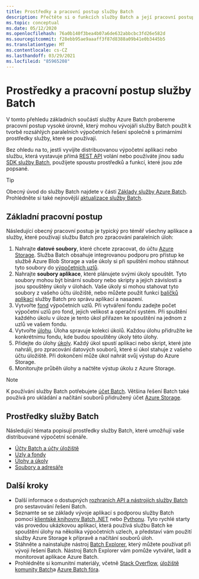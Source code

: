 ```yaml
---
title: Prostředky a pracovní postup služby Batch
description: Přečtěte si o funkcích služby Batch a její pracovní postup na vysoké úrovni z hlediska vývoje.
ms.topic: conceptual
ms.date: 05/12/2020
ms.openlocfilehash: 76a0b140f3bea4b07a6de632abbcbc3fd26e582d
ms.sourcegitcommit: f28ebb95ae9aaaff3f87d8388a09b41e0b3445b5
ms.translationtype: MT
ms.contentlocale: cs-CZ
ms.lasthandoff: 03/29/2021
ms.locfileid: "85965208"
---
```

# <a name="batch-service-workflow-and-resources"></a>Prostředky a pracovní postup služby Batch

V tomto přehledu základních součástí služby Azure Batch probereme pracovní postup vysoké úrovně, který mohou vývojáři služby Batch použít k tvorbě rozsáhlých paralelních výpočetních řešení společně s primárními prostředky služby, které se používají.

Bez ohledu na to, jestli vyvíjíte distribuovanou výpočetní aplikaci nebo službu, která vystavuje přímá [REST API](/rest/api/batchservice/) volání nebo používáte jinou sadu [SDK služby Batch](batch-apis-tools.md#batch-service-apis), použijete spoustu prostředků a funkcí, které jsou zde popsané.

> [!TIP]
> Obecný úvod do služby Batch najdete v části [Základy služby Azure Batch](batch-technical-overview.md). Prohlédněte si také nejnovější [aktualizace služby Batch](https://azure.microsoft.com/updates/?product=batch).

## <a name="basic-workflow"></a>Základní pracovní postup

Následující obecný pracovní postup je typický pro téměř všechny aplikace a služby, které používají službu Batch pro zpracování paralelních úloh:

1. Nahrajte **datové soubory**, které chcete zpracovat, do účtu [Azure Storage](../storage/index.yml). Služba Batch obsahuje integrovanou podporu pro přístup ke službě Azure Blob Storage a vaše úkoly si při spuštění mohou stáhnout tyto soubory do [výpočetních uzlů](nodes-and-pools.md#nodes).
2. Nahrajte **soubory aplikace**, které plánujete svými úkoly spouštět. Tyto soubory mohou být binární soubory nebo skripty a jejich závislosti a jsou spouštěny úkoly v úlohách. Vaše úkoly si mohou stahovat tyto soubory z vašeho účtu úložiště, nebo můžete použít funkci [balíčků aplikací](nodes-and-pools.md#application-packages) služby Batch pro správu aplikací a nasazení.
3. Vytvořte [fond](nodes-and-pools.md#pools) výpočetních uzlů. Při vytváření fondu zadejte počet výpočetní uzlů pro fond, jejich velikost a operační systém. Při spuštění každého úkolu v úloze je tento úkol přiřazen ke spouštění na jednom z uzlů ve vašem fondu.
4. Vytvořte [úlohu](jobs-and-tasks.md#jobs). Úloha spravuje kolekci úkolů. Každou úlohu přidružíte ke konkrétnímu fondu, kde budou spouštěny úkoly této úlohy.
5. Přidejte do úlohy [úkoly](jobs-and-tasks.md#tasks). Každý úkol spustí aplikaci nebo skript, které jste nahráli, pro zpracování datových souborů, které si úkol stahuje z vašeho účtu úložiště. Při dokončení může úkol nahrát svůj výstup do Azure Storage.
6. Monitorujte průběh úlohy a načtěte výstup úkolu z Azure Storage.

> [!NOTE]
> K používání služby Batch potřebujete [účet Batch](accounts.md). Většina řešení Batch také používá pro ukládání a načítání souborů přidružený účet [Azure Storage](../storage/index.yml).

## <a name="batch-service-resources"></a>Prostředky služby Batch

Následující témata popisují prostředky služby Batch, které umožňují vaše distribuované výpočetní scénáře.

- [Účty Batch a účty úložiště](accounts.md)
- [Uzly a fondy](nodes-and-pools.md)
- [Úlohy a úkoly](jobs-and-tasks.md)
- [Soubory a adresáře](files-and-directories.md)

## <a name="next-steps"></a>Další kroky

- Další informace o dostupných [rozhraních API a nástrojích služby Batch](batch-apis-tools.md) pro sestavování řešení Batch.
- Seznamte se se základy vývoje aplikací s podporou služby Batch pomocí [klientské knihovny Batch .NET](quick-run-dotnet.md) nebo [Pythonu](quick-run-python.md). Tyto rychlé starty vás provedou ukázkovou aplikací, která používá službu Batch ke spouštění úlohy na několika výpočetních uzlech, a představí vám použití služby Azure Storage k přípravě a načítání souborů úloh.
- Stáhněte a nainstalujte nástroj [Batch Explorer](https://azure.github.io/BatchExplorer/), který můžete používat při vývoji řešení Batch. Nástroj Batch Explorer vám pomůže vytvářet, ladit a monitorovat aplikace Azure Batch.
- Prohlédněte si komunitní materiály, včetně [Stack Overflow](https://stackoverflow.com/questions/tagged/azure-batch), [úložiště komunity Batch](https://github.com/Azure/Batch)a [Azure Batch fóra](/answers/topics/azure-batch.html).
